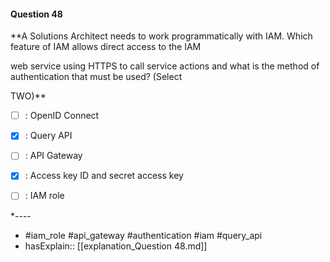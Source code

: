 #### Question  48

**A Solutions Architect needs to work programmatically with IAM. Which feature of IAM allows direct access to the IAM

web service using HTTPS to call service actions and what is the method of authentication that must be used? (Select

TWO)**

- [ ] :  OpenID Connect

- [x] :  Query API

- [ ] :  API Gateway

- [x] :  Access key ID and secret access key

- [ ] :  IAM role

*----

- #iam_role #api_gateway #authentication #iam #query_api
- hasExplain:: [[explanation_Question  48.md]]
